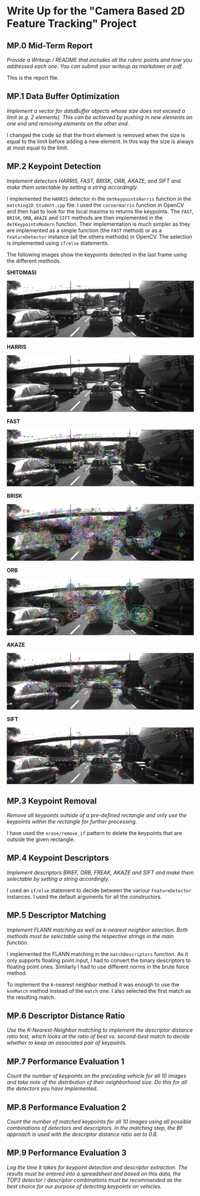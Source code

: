 # Write Up for the "Camera Based 2D Feature Tracking" Project

## MP.0 Mid-Term Report

*Provide a Writeup / README that includes all the rubric points and how you addressed each one. You can submit your writeup as markdown or pdf.*

This is the report file.

## MP.1 Data Buffer Optimization

*Implement a vector for dataBuffer objects whose size does not exceed a limit (e.g. 2 elements). This can be achieved by pushing in new elements on one end and removing elements on the other end.*

I changed the code so that the front element is removed when the size is equal to the limit before adding a new element. In this way the size is always at most equal to the limit.

## MP.2 Keypoint Detection

*Implement detectors HARRIS, FAST, BRISK, ORB, AKAZE, and SIFT and make them selectable by setting a string accordingly.*

I implemented the `HARRIS` detector in the `detKeypointsHarris` function in the `matching2D_Student.cpp` file. I used the `cornerHarris` function in OpenCV and then had to look for the local maxima to returns the keypoints. The `FAST`, `BRISK`, `ORB`, `AKAZE` and `SIFT` methods are then implemented in the `detKeypointsModern` function. Their implementation is much simpler as they are implemented as a simple function (the `FAST` method) or as a `FeatureDetector` instance (all the others methods) in OpenCV. The selection is implemented using `if/else` statements.

The following images show the keypoints detected in the last frame using the different methods.

**SHITOMASI**

![](doc-images/SHITOMASI.png)

**HARRIS**

![](doc-images/HARRIS.png)

**FAST**

![](doc-images/FAST.png)

**BRISK**

![](doc-images/BRISK.png)

**ORB**

![](doc-images/ORB.png)

**AKAZE**

![](doc-images/AKAZE.png)

**SIFT**

![](doc-images/SIFT.png)

## MP.3 Keypoint Removal

*Remove all keypoints outside of a pre-defined rectangle and only use the keypoints within the rectangle for further processing.*

I have used the `erase/remove_if` pattern to delete the keypoints that are outside the given rectangle.

## MP.4 Keypoint Descriptors

*Implement descriptors BRIEF, ORB, FREAK, AKAZE and SIFT and make them selectable by setting a string accordingly.*

I used an `if/else` statement to decide between the variour `FeatureDetector` instances. I used the default arguments for all the constructors.

## MP.5 Descriptor Matching

*Implement FLANN matching as well as k-nearest neighbor selection. Both methods must be selectable using the respective strings in the main function.*

I implemented the FLANN matching in the `matchDescriptors` function. As it only supports floating point input, I had to convert the binary descriptors to floating point ones. Similarly I had to use different norms in the brute force method.

To implement the k-nearest neighbor method it was enough to use the `knnMatch` method instead of the `match` one. I also selected the first match as the resulting match.

## MP.6 Descriptor Distance Ratio

*Use the K-Nearest-Neighbor matching to implement the descriptor distance ratio test, which looks at the ratio of best vs. second-best match to decide whether to keep an associated pair of keypoints.*

## MP.7 Performance Evaluation 1

*Count the number of keypoints on the preceding vehicle for all 10 images and take note of the distribution of their neighborhood size. Do this for all the detectors you have implemented.*

## MP.8 Performance Evaluation 2

*Count the number of matched keypoints for all 10 images using all possible combinations of detectors and descriptors. In the matching step, the BF approach is used with the descriptor distance ratio set to 0.8.*

## MP.9 Performance Evaluation 3

*Log the time it takes for keypoint detection and descriptor extraction. The results must be entered into a spreadsheet and based on this data, the TOP3 detector / descriptor combinations must be recommended as the best choice for our purpose of detecting keypoints on vehicles.*

